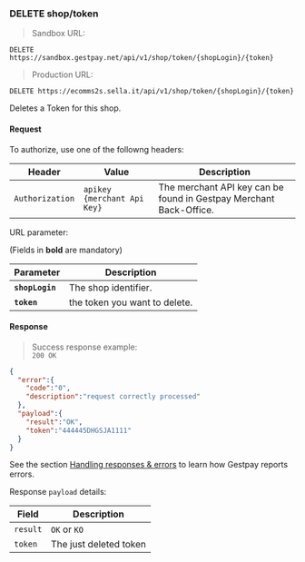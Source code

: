 ### DELETE shop/token


> Sandbox URL:

```
DELETE https://sandbox.gestpay.net/api/v1/shop/token/{shopLogin}/{token}
```


> Production URL: 

```
DELETE https://ecomms2s.sella.it/api/v1/shop/token/{shopLogin}/{token}
```

Deletes a Token for this shop.
 

#### Request 

To authorize, use one of the followng headers: 

| Header          | Value                         | Description                                                        |
| --------------- | ----------------------------- | ------------------------------------------------------------------ |
| `Authorization` | `apikey {merchant Api Key}` | The merchant API key can be found in Gestpay Merchant Back-Office. |


URL parameter: 

(Fields in **bold** are mandatory)

| Parameter | Description | 
| --------- | ----------- | 
| **`shopLogin`** | The shop identifier. | 
| **`token`** | the token you want to delete. | 

#### Response 

> Success response example:<br>
> `200 OK`

```json
{
  "error":{  
    "code":"0",
    "description":"request correctly processed"
  },
  "payload":{
    "result":"OK",
    "token":"444445DHGSJA1111" 
  }
}
```

See the section [Handling responses & errors](#handling-responses-amp-errors) to learn how Gestpay reports errors.

Response `payload` details:


| Field          | Description 
| -------------- | -----------
| `result` | `OK` or `KO` 
| `token` | The just deleted token 
